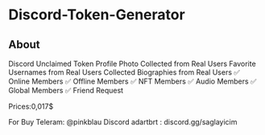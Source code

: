 # Discord-Token-Generator


## About
Discord Unclaimed Token
Profile Photo Collected from Real Users
Favorite Usernames from Real Users
Collected Biographies from Real Users
✅ Online Members ✅ Offline Members ✅ NFT Members ✅ Audio Members ✅ Global Members ✅ Friend Request

Prices:0,017$


For Buy
Teleram: @pinkblau
Discord adartbrt : discord.gg/saglayicim
